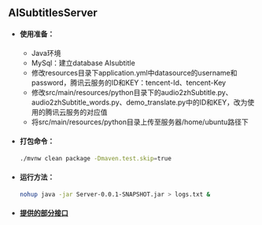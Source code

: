 ## AISubtitlesServer

- #### 使用准备：

  - Java环境
  - MySql：建立database AIsubtitle
  - 修改resources目录下application.yml中datasource的username和password，腾讯云服务的ID和KEY：tencent-Id、tencent-Key
  - 修改src/main/resources/python目录下的audio2zhSubtitle.py、audio2zhSubtitle_words.py、demo_translate.py中的ID和KEY，改为使用的腾讯云服务的对应值
  - 将src/main/resources/python目录上传至服务器/home/ubuntu路径下
  
- #### 打包命令：

  ```sh
  ./mvnw clean package -Dmaven.test.skip=true
  ```
  
- #### 运行方法：

  ```sh
  nohup java -jar Server-0.0.1-SNAPSHOT.jar > logs.txt &
  ```

- #### [提供的部分接口](https://docs.qq.com/doc/DRWVxTkZVZ256dmVG)
